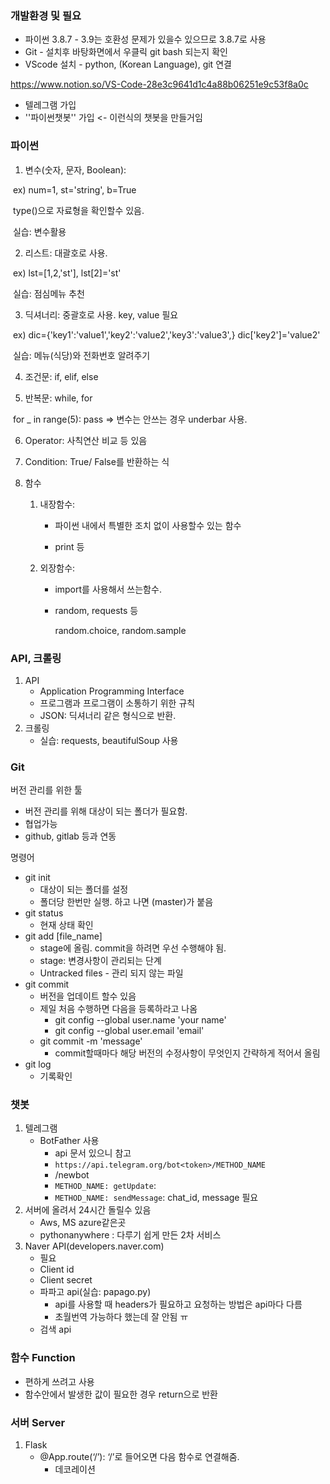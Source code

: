 ### 개발환경 및 필요

- 파이썬 3.8.7 - 3.9는 호환성 문제가 있을수 있으므로 3.8.7로 사용
- Git - 설치후 바탕화면에서 우클릭 git bash 되는지 확인
- VScode 설치 - python, (Korean Language), git 연결

 https://www.notion.so/VS-Code-28e3c9641d1c4a88b06251e9c53f8a0c

- 텔레그램 가입
- ''파이썬챗봇'' 가입 <- 이런식의 챗봇을 만들거임



### 파이썬 

1. 변수(숫자, 문자, Boolean): 

​	ex) num=1, st='string', b=True

​	type()으로 자료형을 확인할수 있음.

​	실습: 변수활용

2. 리스트: 대괄호로 사용. 

​	ex) lst=[1,2,'st'],  lst[2]='st'

​	실습: 점심메뉴 추천

3. 딕셔너리: 중괄호로 사용. key, value 필요

​	ex) dic={'key1':'value1','key2':'value2','key3':'value3',}  dic['key2']='value2'

​	실습: 메뉴(식당)와 전화번호 알려주기

4. 조건문: if, elif, else

5. 반복문: while, for

​	for _ in range(5): pass  => 변수는 안쓰는 경우 underbar 사용.

6. Operator: 사칙연산 비교 등 있음

7. Condition: True/ False를 반환하는 식

8. 함수

   1. 내장함수:

      - 파이썬 내에서 특별한 조치 없이 사용할수 있는 함수

      - print 등

   2. 외장함수:

      - import를 사용해서 쓰는함수.

      - random, requests 등

        random.choice, random.sample

### API, 크롤링

1.  API
    - Application Programming Interface
    - 프로그램과 프로그램이 소통하기 위한 규칙
    - JSON: 딕셔너리 같은 형식으로 반환.
2.  크롤링
    - 실습: requests, beautifulSoup 사용

### Git

버전 관리를 위한 툴

- 버전 관리를 위해 대상이 되는 폴더가 필요함.
- 협업가능
- github, gitlab 등과 연동

명령어

- git init
  - 대상이 되는 폴더를 설정
  - 폴더당 한번만 실행. 하고 나면 (master)가 붙음
- git status
  - 현재 상태 확인
- git add [file_name] 
  - stage에 올림.  commit을 하려면 우선 수행해야 됨.
  - stage: 변경사항이 관리되는 단계
  - Untracked files - 관리 되지 않는 파일
- git commit
  - 버전을 업데이트 할수 있음
  - 제일 처음 수행하면 다음을 등록하라고 나옴
    - git config --global user.name 'your name'
    - git config --global user.email 'email'
  - git commit -m 'message'
    - commit할때마다 해당 버전의 수정사항이 무엇인지 간략하게 적어서 올림
- git log
  - 기록확인

### 챗봇 

1. 텔레그램
   - BotFather 사용
     - api 문서 있으니 참고
     - `https://api.telegram.org/bot<token>/METHOD_NAME `
     - /newbot
     - `METHOD_NAME: getUpdate`:
     - `METHOD_NAME: sendMessage`:  chat_id, message 필요
2. 서버에 올려서 24시간 돌릴수 있음
   -  Aws, MS azure같은곳
   - pythonanywhere : 다루기 쉽게 만든 2차 서비스 
3. Naver API(developers.naver.com)
   -  필요
     - Client id
     - Client secret
   - 파파고 api(실습: papago.py)
     - api를 사용할 때 headers가 필요하고 요청하는 방법은 api마다 다름
     - 초월번역 가능하다 했는데 잘 안됨 ㅠ
   - 검색 api

### 함수 Function

- 편하게 쓰려고 사용
- 함수안에서 발생한 값이 필요한 경우 return으로 반환

### 서버 Server

1. Flask 
   - @App.route(‘/’): ‘/’로 들어오면 다음 함수로 연결해줌.
     - 데코레이션